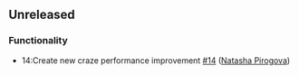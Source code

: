 ## Unreleased

### Functionality
* 14:Create new craze performance improvement [#14](https://github.com/galnat/ydb/pull/14) ([Natasha Pirogova](https://github.com/galnat))

